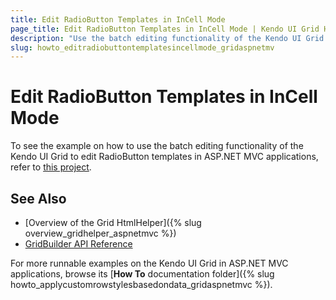 ```yaml
---
title: Edit RadioButton Templates in InCell Mode
page_title: Edit RadioButton Templates in InCell Mode | Kendo UI Grid HtmlHelper
description: "Use the batch editing functionality of the Kendo UI Grid to edit RadioButton templates in ASP.NET MVC applications."
slug: howto_editradiobuttontemplatesincellmode_gridaspnetmv
---
```


# Edit RadioButton Templates in InCell Mode

To see the example on how to use the batch editing functionality of the Kendo UI Grid to edit RadioButton templates in ASP.NET MVC applications, refer to [this project](https://github.com/telerik/ui-for-aspnet-mvc-examples/tree/master/grid/grid-incell-editing-radio-button-template-column).

## See Also

* [Overview of the Grid HtmlHelper]({% slug overview_gridhelper_aspnetmvc %})
* [GridBuilder API Reference](/aspnet-mvc/api/Kendo.Mvc.UI.Fluent/GridBuilder)

For more runnable examples on the Kendo UI Grid in ASP.NET MVC applications, browse its [**How To** documentation folder]({% slug howto_applycustomrowstylesbasedondata_gridaspnetmvc %}).
